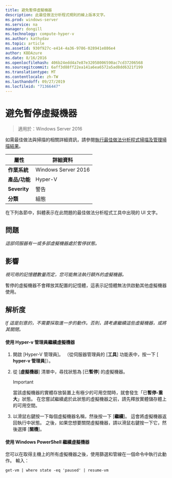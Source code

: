 ```yaml
---
title: 避免暫停虛擬機器
description: 此最佳做法分析程式規則的線上版本文字。
ms.prod: windows-server
ms.service: na
manager: dongill
ms.technology: compute-hyper-v
ms.author: kathydav
ms.topic: article
ms.assetid: 930f927c-e414-4a36-9786-028941e886e4
author: KBDAzure
ms.date: 8/16/2016
ms.openlocfilehash: 406b24edd4a7e87e32058006590ac7cd37206568
ms.sourcegitcommit: 6aff3d88ff22ea141a6ea6572a5ad8dd6321f199
ms.translationtype: MT
ms.contentlocale: zh-TW
ms.lasthandoff: 09/27/2019
ms.locfileid: "71366447"
---
```

# <a name="avoid-pausing-a-virtual-machine"></a>避免暫停虛擬機器

>適用於：Windows Server 2016

如需最佳做法與掃描的相關詳細資訊，請參閱[執行最佳做法分析程式掃描及管理掃描結果](https://go.microsoft.com/fwlink/p/?LinkID=223177)。
  
|屬性|詳細資料|  
|-|-|  
|**作業系統**|Windows Server 2016|  
|**產品/功能**|Hyper-V|  
|**Severity**|警告|  
|**分類**|組態|  

在下列各節中，斜體表示在此問題的最佳做法分析程式工具中出現的 UI 文字。

## <a name="issue"></a>問題  
  
*這部伺服器有一或多部虛擬機器處於暫停狀態。*  
  
## <a name="impact"></a>影響  
  
*視可用的記憶體數量而定，您可能無法執行額外的虛擬機器。*  
  
暫停的虛擬機器不會釋放其配置的記憶體，這表示記憶體無法供啟動其他虛擬機器使用。  
  
## <a name="resolution"></a>解析度  
  
*If 這是刻意的，不需要採取進一步的動作。否則，請考慮繼續這些虛擬機器，或將其關閉。*  
  
#### <a name="use-hyper-v-manager-to-resume-the-virtual-machine"></a>使用 Hyper-v 管理員繼續虛擬機器  
  
1.  開啟 \[Hyper-V 管理員\]。 （從伺服器管理員的 [**工具**] 功能表中，按一下 [ **hyper-v 管理員**]）。  
  
2.  從 [**虛擬機器**] 清單中，尋找狀態為 [已**暫停**] 的虛擬機器。  
  
    > [!IMPORTANT]  
    > 當該虛擬機器的實體存放裝置上有極少的可用空間時，就會發生「已**暫停-重大**」狀態。 在您嘗試繼續處於此狀態的虛擬機器之前，請先釋放實體儲存體上的可用空間。  
  
3.  以滑鼠右鍵按一下每個虛擬機器名稱，然後按一下 [**繼續**]。 這會將虛擬機器返回執行中狀態。 之後，如果您想要關閉虛擬機器，請以滑鼠右鍵按一下它，然後選擇 [**關機**]。  
  
#### <a name="use-windows-powershell-to-resume-the-virtual-machine"></a>使用 Windows PowerShell 繼續虛擬機器  
  
您可以在取得主機上的所有虛擬機器之後，使用篩選和管線在一個命令中執行此動作。 輸入：  
  
```  
get-vm | where state -eq 'paused' | resume-vm  
```  
  


